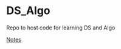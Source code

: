 # DS_Algo
Repo to host code for learning DS and Algo

[Notes](https://drive.google.com/drive/folders/0B1EMPyM0E8hzR093NjEyYm8zdjA?usp=sharing)
